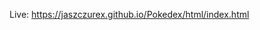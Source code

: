 Live: <a href="https://jaszczurex.github.io/Pokedex/html/index.html" targer="blank">https://jaszczurex.github.io/Pokedex/html/index.html</a>
